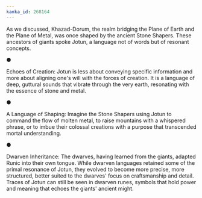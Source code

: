 ```yaml
---
kanka_id: 268164
---
```


As we discussed, Khazad-Dorum, the realm bridging the Plane of Earth and the Plane of Metal, was once shaped by the ancient Stone Shapers. These ancestors of giants spoke Jotun, a language not of words but of resonant concepts.

●

Echoes of Creation: Jotun is less about conveying specific information and more about aligning one's will with the forces of creation. It is a language of deep, guttural sounds that vibrate through the very earth, resonating with the essence of stone and metal.

●

A Language of Shaping: Imagine the Stone Shapers using Jotun to command the flow of molten metal, to raise mountains with a whispered phrase, or to imbue their colossal creations with a purpose that transcended mortal understanding.

●

Dwarven Inheritance: The dwarves, having learned from the giants, adapted Runic into their own tongue. While dwarven languages retained some of the primal resonance of Jotun, they evolved to become more precise, more structured, better suited to the dwarves' focus on craftsmanship and detail. Traces of Jotun can still be seen in dwarven runes, symbols that hold power and meaning that echoes the giants' ancient might.